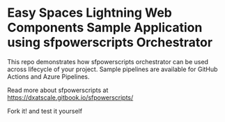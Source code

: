 # Easy Spaces Lightning Web Components Sample Application using sfpowerscripts Orchestrator

This repo demonstrates how sfpowerscripts orchestrator can be used across lifecycle of your project.
Sample pipelines are available for GitHub Actions and Azure Pipelines.

Read more about sfpowerscripts at https://dxatscale.gitbook.io/sfpowerscripts/


Fork it! and test it yourself
